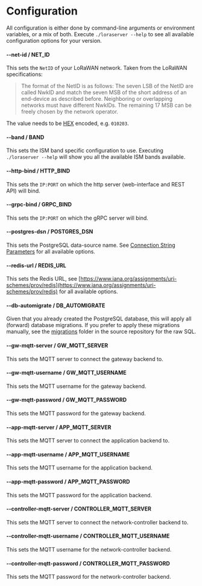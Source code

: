# Configuration

All configuration is either done by command-line arguments or environment variables, or
a mix of both. Execute ``./loraserver --help`` to see all available configuration
options for your version.

#### --net-id / NET_ID

This sets the ``NetID`` of your LoRaWAN network. Taken from the LoRaWAN specifications:

> The format of the NetID is as follows: The seven LSB of the NetID are called NwkID and
> match the seven MSB of the short address of an end-device as described before.
> Neighboring or overlapping networks must have different NwkIDs. The remaining 17 MSB
> can be freely chosen by the network operator.

The value needs to be [HEX](https://en.wikipedia.org/wiki/Hexadecimal) encoded, e.g. ``010203``.

#### --band / BAND

This sets the ISM band specific configuration to use. Executing ``./loraserver --help``
will show you all the available ISM bands available.

#### --http-bind / HTTP_BIND

This sets the ``IP:PORT`` on which the http server
(web-interface and REST API) will bind.

#### --grpc-bind / GRPC_BIND

This sets the ``IP:PORT`` on which the gRPC server
will bind.

#### --postgres-dsn / POSTGRES_DSN

This sets the PostgreSQL data-source name.
See [Connection String Parameters](https://godoc.org/github.com/lib/pq#hdr-Connection_String_Parameters)
for all available options.

#### --redis-url / REDIS_URL

This sets the Redis URL, see [https://www.iana.org/assignments/uri-schemes/prov/redis](https://www.iana.org/assignments/uri-schemes/prov/redis) for all available options.

#### --db-automigrate / DB_AUTOMIGRATE

Given that you already created the PostgreSQL database, this will apply all
(forward) database migrations. If you prefer to apply these migrations manually,
see the [migrations](https://github.com/brocaar/loraserver/tree/master/migrations)
folder in the source repository for the raw SQL.

#### --gw-mqtt-server / GW_MQTT_SERVER

This sets the MQTT server to connect the gateway backend to.

#### --gw-mqtt-username / GW_MQTT_USERNAME

This sets the MQTT username for the gateway backend.

#### --gw-mqtt-password / GW_MQTT_PASSWORD

This sets the MQTT password for the gateway backend.

#### --app-mqtt-server / APP_MQTT_SERVER

This sets the MQTT server to connect the application backend to.

#### --app-mqtt-username / APP_MQTT_USERNAME

This sets the MQTT username for the application backend.

#### --app-mqtt-password / APP_MQTT_PASSWORD

This sets the MQTT password for the application backend.

#### --controller-mqtt-server / CONTROLLER_MQTT_SERVER

This sets the MQTT server to connect the network-controller backend to.

#### --controller-mqtt-username / CONTROLLER_MQTT_USERNAME

This sets the MQTT username for the network-controller backend.

#### --controller-mqtt-password / CONTROLLER_MQTT_PASSWORD

This sets the MQTT password for the network-controller backend.

